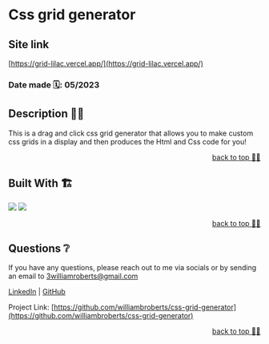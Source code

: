 # Css grid generator

## Site link 
  [https://grid-lilac.vercel.app/](https://grid-lilac.vercel.app/)

 ### Date made 🗓: 05/2023
 
  ## Description 👨‍💻
  This is a drag and click css grid generator that allows you to make custom css grids in a display and then produces the Html and Css code for you! 
  
  
  
   <p align="right"><a href="#readme-top">back to top ☝🏼</a></p>
<!-- Built with -->

## Built With 🏗️

  <p align='left'>
 <img src="https://img.shields.io/badge/Next-black?style=for-the-badge&logo=next.js&logoColor=white" />
   <img src="https://img.shields.io/badge/react-%2320232a.svg?style=for-the-badge&logo=react&logoColor=%2361DAFB" />
  </p>
  <p align="right"><a href="#readme-top">back to top ☝🏼</a></p>
<!-- QUESTIONS -->

## Questions ❔

If you have any questions, please reach out to me via socials or by sending an email to <a href="mailto:3williamroberts@gmail.com">3williamroberts@gmail.com</a>

<a href="https://www.linkedin.com/in/williambroberts/" target="_blank">LinkedIn</a> | <a href="https://github.com/williambroberts" target="_blank">GitHub</a>

Project Link: [https://github.com/williambroberts/css-grid-generator](https://github.com/williambroberts/css-grid-generator)

  <p align="right"><a href="#readme-top">back to top ☝🏼</a></p>
